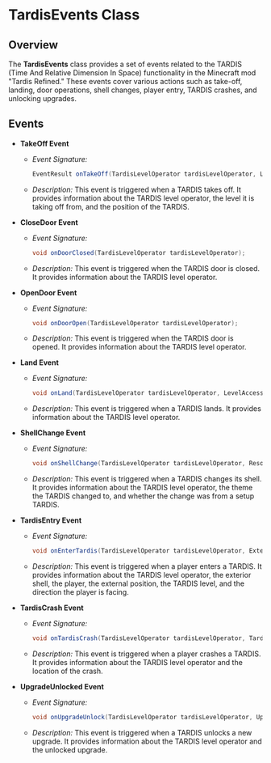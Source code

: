 # TardisEvents Class

## Overview

The **TardisEvents** class provides a set of events related to the TARDIS (Time And Relative Dimension In Space) functionality in the Minecraft mod "Tardis Refined." These events cover various actions such as take-off, landing, door operations, shell changes, player entry, TARDIS crashes, and unlocking upgrades.

## Events

- **TakeOff Event**
    - *Event Signature:*
      ```java
      EventResult onTakeOff(TardisLevelOperator tardisLevelOperator, LevelAccessor level, BlockPos pos);
      ```
    - *Description:*
      This event is triggered when a TARDIS takes off. It provides information about the TARDIS level operator, the level it is taking off from, and the position of the TARDIS.

- **CloseDoor Event**
    - *Event Signature:*
      ```java
      void onDoorClosed(TardisLevelOperator tardisLevelOperator);
      ```
    - *Description:*
      This event is triggered when the TARDIS door is closed. It provides information about the TARDIS level operator.

- **OpenDoor Event**
    - *Event Signature:*
      ```java
      void onDoorOpen(TardisLevelOperator tardisLevelOperator);
      ```
    - *Description:*
      This event is triggered when the TARDIS door is opened. It provides information about the TARDIS level operator.

- **Land Event**
    - *Event Signature:*
      ```java
      void onLand(TardisLevelOperator tardisLevelOperator, LevelAccessor level, BlockPos pos);
      ```
    - *Description:*
      This event is triggered when a TARDIS lands. It provides information about the TARDIS level operator.

- **ShellChange Event**
    - *Event Signature:*
      ```java
      void onShellChange(TardisLevelOperator tardisLevelOperator, ResourceLocation theme, boolean isSetupTardis);
      ```
    - *Description:*
      This event is triggered when a TARDIS changes its shell. It provides information about the TARDIS level operator, the theme the TARDIS changed to, and whether the change was from a setup TARDIS.

- **TardisEntry Event**
    - *Event Signature:*
      ```java
      void onEnterTardis(TardisLevelOperator tardisLevelOperator, ExteriorShell shell, Player player, BlockPos externalPos, Level level, Direction direction);
      ```
    - *Description:*
      This event is triggered when a player enters a TARDIS. It provides information about the TARDIS level operator, the exterior shell, the player, the external position, the TARDIS level, and the direction the player is facing.

- **TardisCrash Event**
    - *Event Signature:*
      ```java
      void onTardisCrash(TardisLevelOperator tardisLevelOperator, TardisNavLocation crashLocation);
      ```
    - *Description:*
      This event is triggered when a player crashes a TARDIS. It provides information about the TARDIS level operator and the location of the crash.

- **UpgradeUnlocked Event**
    - *Event Signature:*
      ```java
      void onUpgradeUnlock(TardisLevelOperator tardisLevelOperator, Upgrade upgrade);
      ```
    - *Description:*
      This event is triggered when a TARDIS unlocks a new upgrade. It provides information about the TARDIS level operator and the unlocked upgrade.
